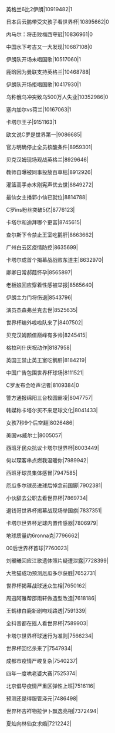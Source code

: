 英格兰6比2伊朗|10919482|1

日本岳云鹏带受灾孩子看世界杯|10895662|0

内马尔：将击败梅西夺冠|10836961|0

中国水下考古又一大发现|10687108|0

伊朗队开场未唱国歌|10517060|1

鹿晗因为曼联支持英格兰|10468788|

伊朗队开场拒唱国歌|10417930|1

乌称俄乌冲突致乌500万人失业|10352986|0

塞内加尔vs荷兰|10167063|1

卡塔尔王子|9151163|1

欧文说C罗是世界第一|9086685|

官方明确停止全员核酸条件|8959301|

贝克汉姆现场观战英格兰|8929646|

教师自曝被同事投放百草枯|8912926|

灌篮高手赤木刚宪声优去世|8849272|

最仙女主播郭小仙已就位|8814788|

C罗ins粉丝突破5亿|8776123|

卡塔尔和迪拜哪个更富|8745615|

查尔斯下令禁止王室吃鹅肝|8663662|

广州白云区疫情防控|8635699|

卡塔尔成首个揭幕战战败东道主|8632970|

卿卿日常郝葭怀孕|8565897|

老板娘回应穿着性感被举报|8565640|

伊朗主力门将伤退|8543796|

演员杰森弗兰克去世|8525635|

世界杯编外啦啦队来了|8407502|

贝克汉姆颜值巅峰有多帅|8245415|

格拉利什庆祝动作|8187958|

英国王禁止英王室吃鹅肝|8184219|

中国广告包围世界杯球场|8111521|

C罗发布会呛声记者|8109384|0

警方通报绵阳三台校园霸凌|8047757|

韩媒称卡塔尔买不来足球文化|8041433|

女孩7秒9个后空翻|8026486|

美国vs威尔士|8005057|

西班牙民众抗议卡塔尔世界杯|8003449|

何以琛客串点燃我温暖你|7989942|

西班牙球员集体感冒|7947585|

厄瓜多尔球员进球后悼念前国脚|7902381|

小伙辞去公职去看世界杯|7869734|

退钱哥世界杯揭幕战现场举国旗|7837351|

卡塔尔世界杯足球内置传感器|7806979|

地球质量约6ronna克|7796662|

00后世界杯首球|7760023|

刘暖曦回应江歌遗体照片疑遭泄露|7728399|

大熊猫成功预测厄瓜多尔获胜|7652731|

世界杯揭幕战球迷众生相|7650162|

周迅阿雅帮邵雨轩做造型改造|7618186|

王鹤棣白鹿新剧吻戏路透|7591339|

全抖音都在摇人看世界杯|7589903|

卡塔尔世界杯球迷行为准则|7566234|

世界杯回忆杀来了|7547934|

成都市疫情严峻复杂|7540237|

四年一度哄老婆大赛|7525374|

北京倡导疫情严重区弹性上班|7516116|

预测还是得服管泽元|7486498|

世界杯吉祥物拉伊卜飘逸亮相|7372494|

夏灿向林仙女求婚|7212242|

